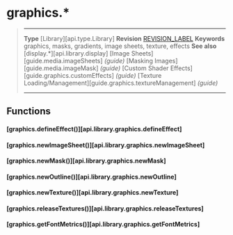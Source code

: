 # graphics.*

> --------------------- ------------------------------------------------------------------------------------------
> __Type__              [Library][api.type.Library]
> __Revision__          [REVISION_LABEL](REVISION_URL)
> __Keywords__          graphics, masks, gradients, image sheets, texture, effects
> __See also__          [display.*][api.library.display]
>						[Image Sheets][guide.media.imageSheets] _(guide)_
>						[Masking Images][guide.media.imageMask] _(guide)_
>						[Custom Shader Effects][guide.graphics.customEffects] _(guide)_
>						[Texture Loading/Management][guide.graphics.textureManagement] _(guide)_
> --------------------- ------------------------------------------------------------------------------------------


## Functions

#### [graphics.defineEffect()][api.library.graphics.defineEffect]

#### [graphics.newImageSheet()][api.library.graphics.newImageSheet]

#### [graphics.newMask()][api.library.graphics.newMask]

#### [graphics.newOutline()][api.library.graphics.newOutline]

#### [graphics.newTexture()][api.library.graphics.newTexture]

#### [graphics.releaseTextures()][api.library.graphics.releaseTextures]

#### [graphics.getFontMetrics()][api.library.graphics.getFontMetrics]
